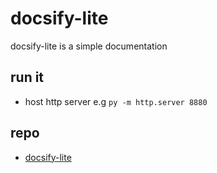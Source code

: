 # docsify-lite

docsify-lite is a simple documentation

## run it

- host http server e.g ```py -m http.server 8880```

## repo

- [docsify-lite](https://github.com/OrekiYuta/docsify-lite)